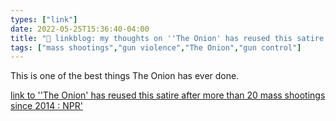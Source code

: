 ```yaml
---
types: ["link"]
date: 2022-05-25T15:36:40-04:00
title: "🔗 linkblog: my thoughts on ''The Onion' has reused this satire after more than 20 mass shootings since 2014 : NPR'"
tags: ["mass shootings","gun violence","The Onion","gun control"]
---
```

This is one of the best things The Onion has ever done.
 

[link to ''The Onion' has reused this satire after more than 20 mass shootings since 2014 : NPR'](https://www.npr.org/2022/05/25/1101269886/the-onion-mass-shooting-satire)
